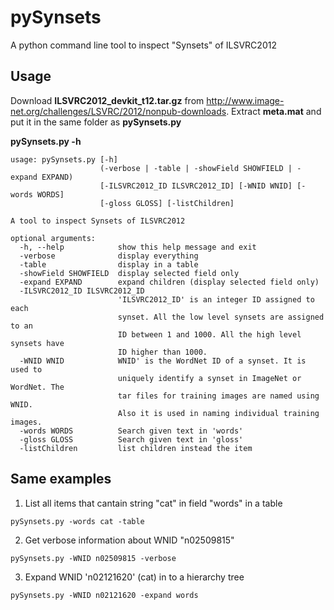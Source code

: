 # pySynsets
A python command line tool to inspect "Synsets" of ILSVRC2012

## Usage
Download **ILSVRC2012_devkit_t12.tar.gz** from http://www.image-net.org/challenges/LSVRC/2012/nonpub-downloads.
Extract **meta.mat** and put it in the same folder as **pySynsets.py**

**pySynsets.py -h**
```
usage: pySynsets.py [-h]
                    (-verbose | -table | -showField SHOWFIELD | -expand EXPAND)
                    [-ILSVRC2012_ID ILSVRC2012_ID] [-WNID WNID] [-words WORDS]
                    [-gloss GLOSS] [-listChildren]

A tool to inspect Synsets of ILSVRC2012

optional arguments:
  -h, --help            show this help message and exit
  -verbose              display everything
  -table                display in a table
  -showField SHOWFIELD  display selected field only
  -expand EXPAND        expand children (display selected field only)
  -ILSVRC2012_ID ILSVRC2012_ID
                        'ILSVRC2012_ID' is an integer ID assigned to each
                        synset. All the low level synsets are assigned to an
                        ID between 1 and 1000. All the high level synsets have
                        ID higher than 1000.
  -WNID WNID            WNID' is the WordNet ID of a synset. It is used to
                        uniquely identify a synset in ImageNet or WordNet. The
                        tar files for training images are named using WNID.
                        Also it is used in naming individual training images.
  -words WORDS          Search given text in 'words'
  -gloss GLOSS          Search given text in 'gloss'
  -listChildren         list children instead the item
```
## Same examples
1. List all items that cantain string "cat" in field "words" in a table
```
pySynsets.py -words cat -table
```
2. Get verbose information about WNID "n02509815"
```
pySynsets.py -WNID n02509815 -verbose
```
3. Expand WNID 'n02121620' (cat) in to a hierarchy tree
```
pySynsets.py -WNID n02121620 -expand words
```
